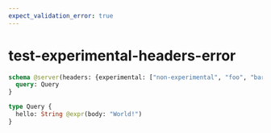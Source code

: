 ```yaml
---
expect_validation_error: true
---
```


# test-experimental-headers-error

```graphql @server
schema @server(headers: {experimental: ["non-experimental", "foo", "bar", "tailcall"]}) {
  query: Query
}

type Query {
  hello: String @expr(body: "World!")
}
```
